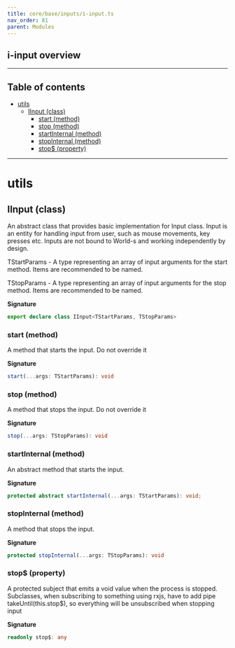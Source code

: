 ```yaml
---
title: core/base/inputs/i-input.ts
nav_order: 81
parent: Modules
---
```


## i-input overview

---

<h2 class="text-delta">Table of contents</h2>

- [utils](#utils)
  - [IInput (class)](#iinput-class)
    - [start (method)](#start-method)
    - [stop (method)](#stop-method)
    - [startInternal (method)](#startinternal-method)
    - [stopInternal (method)](#stopinternal-method)
    - [stop$ (property)](#stop-property)

---

# utils

## IInput (class)

An abstract class that provides basic implementation for Input class.
Input is an entity for handling input from user, such as mouse movements, key presses etc.
Inputs are not bound to World-s and working independently by design.

TStartParams - A type representing an array of input arguments for the start method. Items are recommended to be named.

TStopParams - A type representing an array of input arguments for the stop method. Items are recommended to be named.

**Signature**

```ts
export declare class IInput<TStartParams, TStopParams>
```

### start (method)

A method that starts the input. Do not override it

**Signature**

```ts
start(...args: TStartParams): void
```

### stop (method)

A method that stops the input. Do not override it

**Signature**

```ts
stop(...args: TStopParams): void
```

### startInternal (method)

An abstract method that starts the input.

**Signature**

```ts
protected abstract startInternal(...args: TStartParams): void;
```

### stopInternal (method)

A method that stops the input.

**Signature**

```ts
protected stopInternal(...args: TStopParams): void
```

### stop$ (property)

A protected subject that emits a void value when the process is stopped.
Subclasses, when subscribing to something using rxjs, have to add pipe takeUntil(this.stop$),
so everything will be unsubscribed when stopping input

**Signature**

```ts
readonly stop$: any
```
